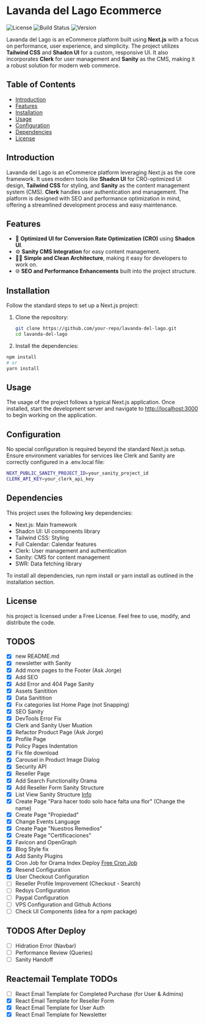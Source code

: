 # Lavanda del Lago Ecommerce

![License](https://img.shields.io/badge/license-MIT-blue.svg)
![Build Status](https://img.shields.io/badge/build-passing-brightgreen.svg)
![Version](https://img.shields.io/badge/version-4.0.0-yellow.svg)

Lavanda del Lago is an eCommerce platform built using **Next.js** with a focus on performance, user experience, and simplicity. The project utilizes **Tailwind CSS** and **Shadcn UI** for a custom, responsive UI. It also incorporates **Clerk** for user management and **Sanity** as the CMS, making it a robust solution for modern web commerce.

## Table of Contents

- [Introduction](#introduction)
- [Features](#features)
- [Installation](#installation)
- [Usage](#usage)
- [Configuration](#configuration)
- [Dependencies](#dependencies)
- [License](#license)

## Introduction

Lavanda del Lago is an eCommerce platform leveraging Next.js as the core framework. It uses modern tools like **Shadcn UI** for CRO-optimized UI design, **Tailwind CSS** for styling, and **Sanity** as the content management system (CMS). **Clerk** handles user authentication and management. The platform is designed with SEO and performance optimization in mind, offering a streamlined development process and easy maintenance.

## Features

- 🤑 **Optimized UI for Conversion Rate Optimization (CRO)** using **Shadcn UI**.
- ⚙️ **Sanity CMS Integration** for easy content management.
- 👨‍💻 **Simple and Clean Architecture**, making it easy for developers to work on.
- 🌐 **SEO and Performance Enhancements** built into the project structure.

## Installation

Follow the standard steps to set up a Next.js project:

1. Clone the repository:

   ```bash
   git clone https://github.com/your-repo/lavanda-del-lago.git
   cd lavanda-del-lago
   ```

2. Install the dependencies:

```bash
npm install
# or
yarn install
```

## Usage

The usage of the project follows a typical Next.js application. Once installed, start the development server and navigate to <http://localhost:3000> to begin working on the application.

## Configuration

No special configuration is required beyond the standard Next.js setup. Ensure environment variables for services like Clerk and Sanity are correctly configured in a .env.local file:

```bash
NEXT_PUBLIC_SANITY_PROJECT_ID=your_sanity_project_id
CLERK_API_KEY=your_clerk_api_key
```

## Dependencies

This project uses the following key dependencies:

- Next.js: Main framework
- Shadcn UI: UI components library
- Tailwind CSS: Styling
- Full Calendar: Calendar features
- Clerk: User management and authentication
- Sanity: CMS for content management
- SWR: Data fetching library

To install all dependencies, run npm install or yarn install as outlined in the installation section.

## License

his project is licensed under a Free License. Feel free to use, modify, and distribute the code.

## TODOS

- [x] new README.md
- [x] newsletter with Sanity
- [x] Add more pages to the Footer (Ask Jorge)
- [x] Add SEO
- [x] Add Error and 404 Page Sanity
- [x] Assets Sanitition
- [x] Data Sanitition
- [x] Fix categories list Home Page (not Snapping)
- [x] SEO Sanity
- [x] DevTools Error Fix
- [x] Clerk and Sanity User Muation
- [x] Refactor Product Page (Ask Jorge)
- [x] Profile Page
- [x] Policy Pages Indentation
- [x] Fix file download
- [x] Carousel in Product Image Dialog
- [x] Security API
- [x] Reseller Page
- [x] Add Search Functionality Orama
- [x] Add Reseller Form Sanity Structure
- [x] List View Sanity Structure [Info](https://www.sanity.io/docs/structure-builder-introduction)
- [x] Create Page "Para hacer todo solo hace falta una flor" (Change the name)
- [x] Create Page "Propiedad"
- [x] Change Events Language
- [x] Create Page "Nuestros Remedios"
- [x] Create Page "Certificaciones"
- [x] Favicon and OpenGraph
- [x] Blog Style fix
- [x] Add Sanity Plugins
- [x] Cron Job for Orama Index Deploy [Free Cron Job](https://cron-job.org/en/)
- [x] Resend Configuration
- [x] User Checkout Configuration
- [ ] Reseller Profile Improvement (Checkout - Search)
- [ ] Redsys Configuration
- [ ] Paypal Configuration
- [ ] VPS Configuration and Github Actions
- [ ] Check UI Components (idea for a npm package)

## TODOS After Deploy

- [ ] Hidration Error (Navbar)
- [ ] Performance Review (Queries)
- [ ] Sanity Handoff

## Reactemail Template TODOs

- [ ] React Email Template for Completed Purchase (for User & Admins)
- [x] React Email Template for Reseller Form
- [x] React Email Template for User Auth
- [x] React Email Template for Newsletter
